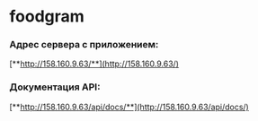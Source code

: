 # foodgram

### Адрес сервера с приложением:

[**http://158.160.9.63/**](http://158.160.9.63/)

### Документация API:

[**http://158.160.9.63/api/docs/**](http://158.160.9.63/api/docs/)
